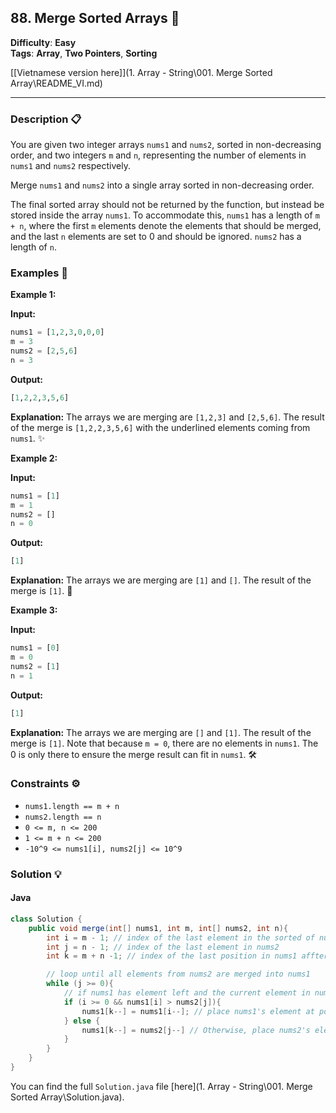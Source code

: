 ## 88. Merge Sorted Arrays 🧩

**Difficulty**: **Easy**  
**Tags**: **Array**, **Two Pointers**, **Sorting**

[[Vietnamese version here]](1. Array - String\001. Merge Sorted Array\README_VI.md)

---

### Description 📋

You are given two integer arrays `nums1` and `nums2`, sorted in non-decreasing order, and two integers `m` and `n`, representing the number of elements in `nums1` and `nums2` respectively.

Merge `nums1` and `nums2` into a single array sorted in non-decreasing order.

The final sorted array should not be returned by the function, but instead be stored inside the array `nums1`. To accommodate this, `nums1` has a length of `m + n`, where the first `m` elements denote the elements that should be merged, and the last `n` elements are set to 0 and should be ignored. `nums2` has a length of `n`.

### Examples 🌟

**Example 1:**

**Input:**
```python
nums1 = [1,2,3,0,0,0]
m = 3
nums2 = [2,5,6]
n = 3
```

**Output:**
```python
[1,2,2,3,5,6]
```

**Explanation:**
The arrays we are merging are `[1,2,3]` and `[2,5,6]`. The result of the merge is `[1,2,2,3,5,6]` with the underlined elements coming from `nums1`. ✨

**Example 2:**

**Input:**
```python
nums1 = [1]
m = 1
nums2 = []
n = 0
```

**Output:**
```python
[1]
```

**Explanation:**
The arrays we are merging are `[1]` and `[]`. The result of the merge is `[1]`. 🎯

**Example 3:**

**Input:**
```python
nums1 = [0]
m = 0
nums2 = [1]
n = 1
```

**Output:**
```python
[1]
```

**Explanation:**
The arrays we are merging are `[]` and `[1]`. The result of the merge is `[1]`. Note that because `m = 0`, there are no elements in `nums1`. The 0 is only there to ensure the merge result can fit in `nums1`. 🛠️

### Constraints ⚙️

- `nums1.length == m + n`
- `nums2.length == n`
- `0 <= m, n <= 200`
- `1 <= m + n <= 200`
- `-10^9 <= nums1[i], nums2[j] <= 10^9`

### Solution 💡

#### Java

```java
class Solution {
    public void merge(int[] nums1, int m, int[] nums2, int n){
        int i = m - 1; // index of the last element in the sorted of nums1
        int j = n - 1; // index of the last element in nums2
        int k = m + n -1; // index of the last position in nums1 affter merging

        // loop until all elements from nums2 are merged into nums1
        while (j >= 0){
            // if nums1 has element left and the current element in nums1 is larger
            if (i >= 0 && nums1[i] > nums2[j]){
                nums1[k--] = nums1[i--]; // place nums1's element at position k
            } else {
                nums1[k--] = nums2[j--] // Otherwise, place nums2's element at position k
            }
        }
    }
}
```

You can find the full `Solution.java` file [here](1. Array - String\001. Merge Sorted Array\Solution.java).